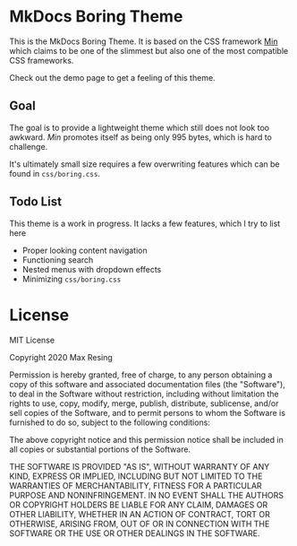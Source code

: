 # MkDocs Boring Theme

This is the MkDocs Boring Theme.
It is based on the CSS framework [Min](http://mincss.com) which claims to be one of the slimmest but also one of the most compatible CSS frameworks.

Check out the demo page to get a feeling of this theme.


## Goal

The goal is to provide a lightweight theme which still does not look too awkward.
*Min* promotes itself as being only 995 bytes, which is hard to challenge.

It's ultimately small size requires a few overwriting features which can be found in `css/boring.css`.


## Todo List

This theme is a work in progress. It lacks a few features, which I try to list here

* Proper looking content navigation
* Functioning search
* Nested menus with dropdown effects
* Minimizing `css/boring.css`



# License


MIT License

Copyright 2020 Max Resing

Permission is hereby granted, free of charge, to any person obtaining a copy of this software and associated documentation files (the "Software"), to deal in the Software without restriction, including without limitation the rights to use, copy, modify, merge, publish, distribute, sublicense, and/or sell copies of the Software, and to permit persons to whom the Software is furnished to do so, subject to the following conditions:

The above copyright notice and this permission notice shall be included in all copies or substantial portions of the Software.

THE SOFTWARE IS PROVIDED "AS IS", WITHOUT WARRANTY OF ANY KIND, EXPRESS OR IMPLIED, INCLUDING BUT NOT LIMITED TO THE WARRANTIES OF MERCHANTABILITY, FITNESS FOR A PARTICULAR PURPOSE AND NONINFRINGEMENT. IN NO EVENT SHALL THE AUTHORS OR COPYRIGHT HOLDERS BE LIABLE FOR ANY CLAIM, DAMAGES OR OTHER LIABILITY, WHETHER IN AN ACTION OF CONTRACT, TORT OR OTHERWISE, ARISING FROM, OUT OF OR IN CONNECTION WITH THE SOFTWARE OR THE USE OR OTHER DEALINGS IN THE SOFTWARE.
